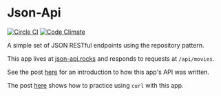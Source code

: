 # Json-Api

[![Circle CI](https://circleci.com/gh/enocom/json-rails/tree/master.png?style=badge)](https://circleci.com/gh/enocom/json-rails/tree/master)
[![Code Climate](https://codeclimate.com/github/enocom/json-rails/badges/gpa.svg)](https://codeclimate.com/github/enocom/json-rails)

A simple set of JSON RESTful endpoints using the repository pattern.

This app lives at [json-api.rocks](http://json-api.rocks) and responds to requests at `/api/movies`.

See the post [here](http://commandercoriander.net/blog/2014/01/04/test-driving-a-json-api-in-rails/) for an introduction to how this app's API was written.

The post [here](http://commandercoriander.net/blog/2014/01/11/curling-with-rails/) shows how to practice using `curl` with this app.

